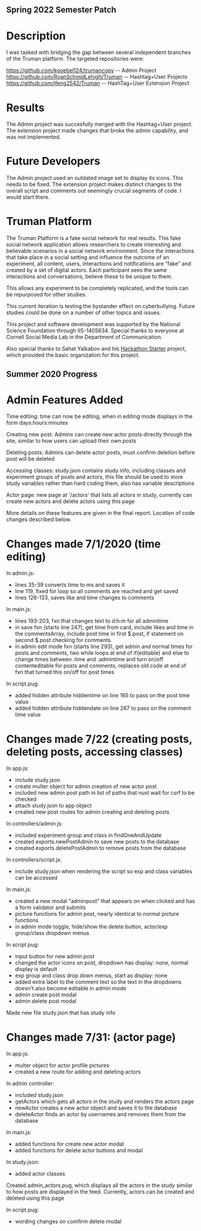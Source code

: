 ## Spring 2022 Semester Patch

# Description

I was tasked with bridging the gap between several independent branches of the Truman platform. The targeted repositories were:

https://github.com/kgoebel124/trumancopy -- Admin Project \
https://github.com/RyanSchmidLehigh/Truman -- Hashtag+User Projects \
https://github.com/jfeng2542/Truman -- HashTag+User Extension Project

# Results

The Admin project was succesfully merged with the Hashtag+User project. The extension project made changes that broke the admin capability, and was not implemented.

# Future Developers

The Admin project used an outdated image set to display its icons. This needs to be fixed. The extension project makes distinct changes to the overall script and comments out seemingly crucial segments of code. I would start there.

# Truman Platform

The Truman Platform is a fake social network for real results. This fake social network application allows researchers to create interesting and believable scenarios in a social network environment. Since the interactions that take place in a social setting and influence the outcome of an experiment, all content, users, interactions and notifications are “fake” and created by a set of digital actors. Each participant sees the same interactions and conversations, believe these to be unique to them.

This allows any experiment to be completely replicated, and the tools can be repurposed for other studies.

This current iteration is testing the bystander effect on cyberbullying. Future studies could be done on a number of other topics and issues.

This project and software development was supported by the National Science Foundation through IIS-1405634. Special thanks to everyone at Cornell Social Media Lab in the Department of Communication.

Also special thanks to Sahat Yalkabov and his [Hackathon Starter](https://github.com/sahat/hackathon-starter) project, which provided the basic organization for this project.

## Summer 2020 Progress

# Admin Features Added

Time editing: time can now be editing, when in editing mode displays in the form days:hours:minutes

Creating new post: Admins can create new actor posts directly through the site, similar to how users can upload their own posts

Deleting posts: Admins can delete actor posts, must confirm deletion before post will be deleted

Accessing classes: study.json contains study info, including classes and experiment groups of posts and actors, this file should be used to store study variables rather than hard coding them, also has variable descriptions

Actor page: new page at '/actors' that lists all actors in study, currently can create new actors and delete actors using this page

More details on these features are given in the final report. Location of code changes described below.

# Changes made 7/1/2020 (time editing)

In admin.js:

- lines 35-39 converts time to ms and saves it
- line 119, fixed for loop so all comments are reached and get saved
- lines 128-133, saves like and time changes to comments

In main.js:

- lines 193-203, fxn that changes text to d:h:m for all admintime
- in save fxn (starts line 247), get time from card, include likes and time in the commentsArray, include post time in first $.post, if statement on second $.post checking for comments
- in admin edit mode fxn (starts line 293), get admin and normal times for posts and comments, two while loops at end of if(editable) and else to change times between .time and .admintime and turn on/off contenteditable for posts and comments, replaces old code at end of fxn that turned this on/off for post times

In script.pug:

- added hidden attribute hiddentime on line 165 to pass on the post time value
- added hidden attribute hiddendate on line 267 to pass on the comment time value

# Changes made 7/22 (creating posts, deleting posts, accessing classes)

In app.js:

- include study.json
- create multer object for admin creation of new actor post
- included new admin post path in list of paths that nust wait for csrf to be checked
- attach study.json to app object
- created new post routes for admin creating and deleting posts

In controllers/admin.js:

- included experiment group and class in findOneAndUpdate
- created exports.newPostAdmin to save new posts to the database
- created exports.deletePostAdmin to remove posts from the database

In controllers/script.js:

- include study.json when rendering the script so exp and class variables can be accessed

In main.js:

- created a new modal "adminpost" that appears on when clicked and has a form validator and submits
- picture functions for admin post, nearly identical to normal picture functions
- in admin mode toggle, hide/show the delete button, actor/exp group/class dropdown menus

In script.pug:

- input button for new admin post
- changed the actor icons on post, dropdown has display: none, normal display is default
- exp group and class drop down menus, start as display: none
- added extra label to the comment text so the text in the dropdowns doesn't also become editable in admin mode
- admin create post modal
- admin delete post modal

Made new file study.json that has study info

# Changes made 7/31: (actor page)

In app.js:

- multer object for actor profile pictures
- created a new route for adding and deleting actors

In admin controller:

- included study.json
- getActors which gets all actors in the study and renders the actors page
- newActor creates a new actor object and saves it to the database
- deleteActor finds an actor by usernames and removes them from the database

In main.js:

- added functions for create new actor modal
- added functions for delete actor buttons and modal

In study.json:

- added actor classes

Created admin_actors.pug, which displays all the actors in the study similar to how posts are displayed in the feed. Currently, actors can be created and deleted using this page

In script.pug:

- wording changes on comfirm delete modal
